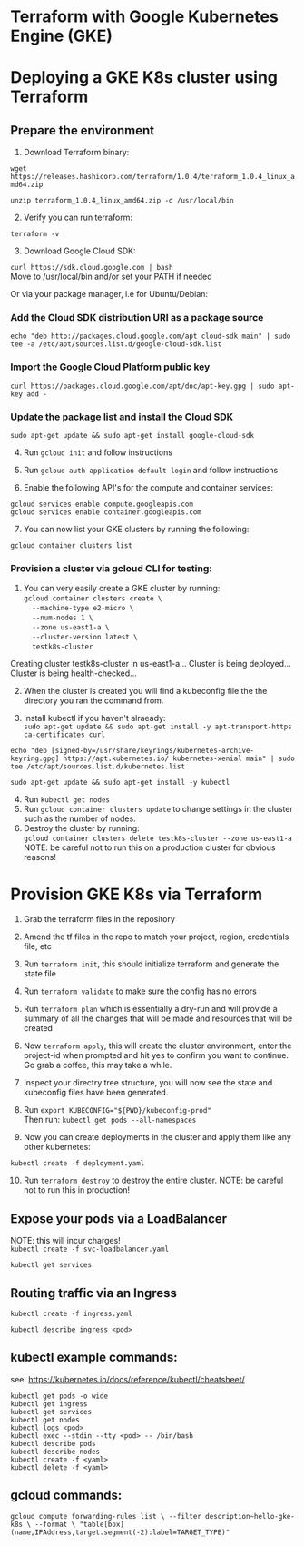 # Terraform with Google Kubernetes Engine (GKE)
# Deploying a GKE K8s cluster using Terraform

## Prepare the environment

1) Download Terraform binary:

`wget https://releases.hashicorp.com/terraform/1.0.4/terraform_1.0.4_linux_amd64.zip`

`unzip terraform_1.0.4_linux_amd64.zip -d /usr/local/bin`

2) Verify you can run terraform:

`terraform -v`

3) Download Google Cloud SDK:

`curl https://sdk.cloud.google.com | bash`  
Move to /usr/local/bin and/or set your PATH if needed

Or via your package manager, i.e for Ubuntu/Debian:
### Add the Cloud SDK distribution URI as a package source
`echo "deb http://packages.cloud.google.com/apt cloud-sdk main" | sudo tee -a /etc/apt/sources.list.d/google-cloud-sdk.list`

### Import the Google Cloud Platform public key
`curl https://packages.cloud.google.com/apt/doc/apt-key.gpg | sudo apt-key add -`

### Update the package list and install the Cloud SDK
`sudo apt-get update && sudo apt-get install google-cloud-sdk`

4) Run `gcloud init` and follow instructions 
5) Run `gcloud auth application-default login` and follow instructions
   
6) Enable the following API's for the compute and container services:
   
`gcloud services enable compute.googleapis.com`  
`gcloud services enable container.googleapis.com` 

7) You can now list your GKE clusters by running the following:

`gcloud container clusters list` 

### Provision a cluster via gcloud CLI for testing:

1) You can very easily create a GKE cluster by running:  
`gcloud container clusters create \`   
`  --machine-type e2-micro \`  
`  --num-nodes 1 \`    
`  --zone us-east1-a \`   
`  --cluster-version latest \`   
`  testk8s-cluster`

Creating cluster testk8s-cluster in us-east1-a...
Cluster is being deployed...
Cluster is being health-checked...

2) When the cluster is created you will find a kubeconfig file the the directory you ran the command from.
    
3) Install kubectl if you haven't alraeady:  
`sudo apt-get update && sudo apt-get install -y apt-transport-https ca-certificates curl` 

`echo "deb [signed-by=/usr/share/keyrings/kubernetes-archive-keyring.gpg] https://apt.kubernetes.io/ kubernetes-xenial main" | sudo tee /etc/apt/sources.list.d/kubernetes.list`

`sudo apt-get update && sudo apt-get install -y kubectl`

4)  Run `kubectl get nodes` 
5)  Run `gcloud container clusters update` to change settings in the cluster such as the number of nodes.
6)  Destroy the cluster by running:   
`gcloud container clusters delete testk8s-cluster --zone us-east1-a`   
NOTE: be careful not to run this on a production cluster for obvious reasons!

# Provision GKE K8s via Terraform

1) Grab the terraform files in the repository

2)  Amend the tf files in the repo to match your project, region, credentials file, etc

3)  Run `terraform init`, this should initialize terraform and generate the state file
   
4) Run `terraform validate` to make sure the config has no errors 

5)  Run `terraform plan` which is essentially a dry-run and will provide a summary of all the changes that will be made and resources that will be created

6)  Now `terraform apply`, this will create the cluster environment, enter the project-id when prompted and hit yes to confirm you want to continue. Go grab a coffee, this may take a while.
   
7) Inspect your directry tree structure, you will now see the state and kubeconfig files have been generated. 
   
8) Run `export KUBECONFIG="${PWD}/kubeconfig-prod"`   
Then run: `kubectl get pods --all-namespaces` 

9)  Now you can create deployments in the cluster and apply them like any other kubernetes:

`kubectl create -f deployment.yaml`

10)  Run `terraform destroy` to destroy the entire cluster.
NOTE: be careful not to run this in production!

## Expose your pods via a LoadBalancer
NOTE: this will incur charges!   
`kubectl create -f svc-loadbalancer.yaml`

`kubectl get services`

## Routing traffic via an Ingress
`kubectl create -f ingress.yaml`

`kubectl describe ingress <pod>`

## kubectl example commands:
see: https://kubernetes.io/docs/reference/kubectl/cheatsheet/

`kubectl get pods -o wide`   
`kubectl get ingress`   
`kubectl get services`   
`kubectl get nodes`   
`kubectl logs <pod>`   
`kubectl exec --stdin --tty <pod> -- /bin/bash`   
`kubectl describe pods`   
`kubectl describe nodes`   
`kubectl create -f <yaml>`   
`kubectl delete -f <yaml>`   

## gcloud commands:

`gcloud compute forwarding-rules list \
  --filter description~hello-gke-k8s \
  --format \
  "table[box](name,IPAddress,target.segment(-2):label=TARGET_TYPE)"`